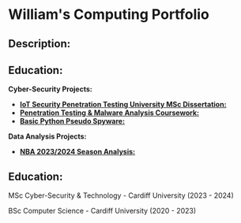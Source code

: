 # William's Computing Portfolio

## Description:

## Education:

**Cyber-Security Projects:**

* [**IoT Security Penetration Testing University MSc Dissertation:**](https://github.com/wlshepherd/My_Portolio/blob/main/NBA_Data_Analysis_Project.ipynb)
* [**Penetration Testing & Malware Analysis Coursework:**](https://github.com/wlshepherd/My_Portolio/blob/main/NBA_Data_Analysis_Project.ipynb)
* [**Basic Python Pseudo Spyware:**](https://github.com/wlshepherd/My_Portolio/blob/main/main.py)

**Data Analysis Projects:**

* [**NBA 2023/2024 Season Analysis:**](https://github.com/wlshepherd/My_Portolio/blob/main/NBA_Data_Analysis_Project.ipynb)

## Education:
MSc Cyber-Security & Technology - Cardiff University (2023 - 2024)

BSc Computer Science - Cardiff University (2020 - 2023)

